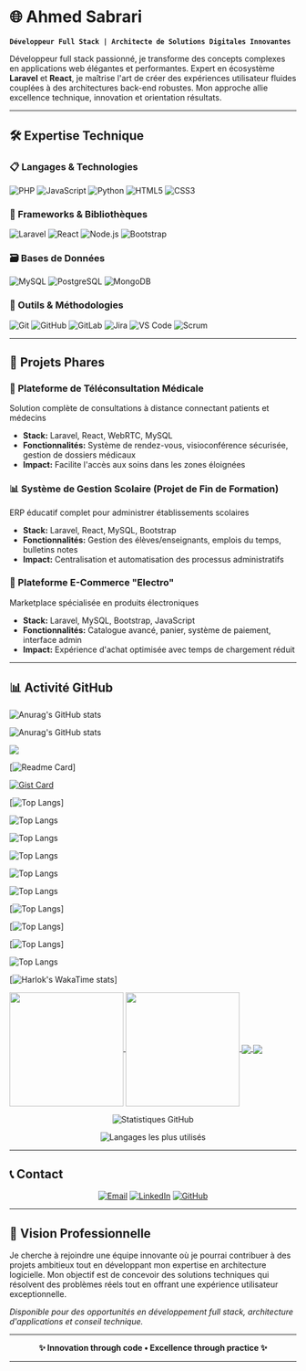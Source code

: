 # 🌐 Ahmed Sabrari  

**`Développeur Full Stack | Architecte de Solutions Digitales Innovantes`**

Développeur full stack passionné, je transforme des concepts complexes en applications web élégantes et performantes. Expert en écosystème **Laravel** et **React**, je maîtrise l'art de créer des expériences utilisateur fluides couplées à des architectures back-end robustes. Mon approche allie excellence technique, innovation et orientation résultats.

---

## 🛠️ **Expertise Technique**

### **📋 Langages & Technologies**
<div align="left">
  <img src="https://img.shields.io/badge/PHP-777BB4?style=for-the-badge&logo=php&logoColor=white" alt="PHP" />
  <img src="https://img.shields.io/badge/JavaScript-F7DF1E?style=for-the-badge&logo=javascript&logoColor=black" alt="JavaScript" />
  <img src="https://img.shields.io/badge/Python-3776AB?style=for-the-badge&logo=python&logoColor=white" alt="Python" />
  <img src="https://img.shields.io/badge/HTML5-E34F26?style=for-the-badge&logo=html5&logoColor=white" alt="HTML5" />
  <img src="https://img.shields.io/badge/CSS3-1572B6?style=for-the-badge&logo=css3&logoColor=white" alt="CSS3" />
</div>

### **🚀 Frameworks & Bibliothèques**
<div align="left">
  <img src="https://img.shields.io/badge/Laravel-FF2D20?style=for-the-badge&logo=laravel&logoColor=white" alt="Laravel" />
  <img src="https://img.shields.io/badge/React-20232A?style=for-the-badge&logo=react&logoColor=61DAFB" alt="React" />
  <img src="https://img.shields.io/badge/Node.js-339933?style=for-the-badge&logo=nodedotjs&logoColor=white" alt="Node.js" />
  <img src="https://img.shields.io/badge/Bootstrap-563D7C?style=for-the-badge&logo=bootstrap&logoColor=white" alt="Bootstrap" />
</div>

### **🗃️ Bases de Données**
<div align="left">
  <img src="https://img.shields.io/badge/MySQL-4479A1?style=for-the-badge&logo=mysql&logoColor=white" alt="MySQL" />
  <img src="https://img.shields.io/badge/PostgreSQL-4169E1?style=for-the-badge&logo=postgresql&logoColor=white" alt="PostgreSQL" />
  <img src="https://img.shields.io/badge/MongoDB-47A248?style=for-the-badge&logo=mongodb&logoColor=white" alt="MongoDB" />
</div>

### **🔧 Outils & Méthodologies**
<div align="left">
  <img src="https://img.shields.io/badge/Git-F05032?style=for-the-badge&logo=git&logoColor=white" alt="Git" />
  <img src="https://img.shields.io/badge/GitHub-181717?style=for-the-badge&logo=github&logoColor=white" alt="GitHub" />
  <img src="https://img.shields.io/badge/GitLab-FC6D26?style=for-the-badge&logo=gitlab&logoColor=white" alt="GitLab" />
  <img src="https://img.shields.io/badge/Jira-0052CC?style=for-the-badge&logo=jira&logoColor=white" alt="Jira" />
  <img src="https://img.shields.io/badge/VS_Code-007ACC?style=for-the-badge&logo=visual-studio-code&logoColor=white" alt="VS Code" />
  <img src="https://img.shields.io/badge/Scrum-6DB33F?style=for-the-badge&logo=scrumalliance&logoColor=white" alt="Scrum" />
</div>

---

## 🚀 **Projets Phares**

### **🏥 Plateforme de Téléconsultation Médicale**
Solution complète de consultations à distance connectant patients et médecins
- **Stack:** Laravel, React, WebRTC, MySQL
- **Fonctionnalités:** Système de rendez-vous, visioconférence sécurisée, gestion de dossiers médicaux
- **Impact:** Facilite l'accès aux soins dans les zones éloignées

### **📊 Système de Gestion Scolaire (Projet de Fin de Formation)**
ERP éducatif complet pour administrer établissements scolaires
- **Stack:** Laravel, React, MySQL, Bootstrap
- **Fonctionnalités:** Gestion des élèves/enseignants, emplois du temps, bulletins notes
- **Impact:** Centralisation et automatisation des processus administratifs

### **🛒 Plateforme E-Commerce "Electro"**
Marketplace spécialisée en produits électroniques
- **Stack:** Laravel, MySQL, Bootstrap, JavaScript
- **Fonctionnalités:** Catalogue avancé, panier, système de paiement, interface admin
- **Impact:** Expérience d'achat optimisée avec temps de chargement réduit

---

## 📊 **Activité GitHub**

![Anurag's GitHub stats](https://github-readme-stats.vercel.app/api?username=ahmedsabrari&show=reviews,discussions_started,discussions_answered,prs_merged,prs_merged_percentage)

![Anurag's GitHub stats](https://github-readme-stats.vercel.app/api?username=ahmedsabrari&show_icons=true&theme=radical)

<picture>
  <source
    srcset="https://github-readme-stats.vercel.app/api?username=ahmedsabrari&show_icons=true&theme=dark"
    media="(prefers-color-scheme: dark)"
  />
  <source
    srcset="https://github-readme-stats.vercel.app/api?username=ahmedsabrari&show_icons=true"
    media="(prefers-color-scheme: light), (prefers-color-scheme: no-preference)"
  />
  <img src="https://github-readme-stats.vercel.app/api?username=ahmedsabrari&show_icons=true" />
</picture>

[![Readme Card](https://github-readme-stats.vercel.app/api/pin/?username=ahmedsabrari&repo=github-readme-stats)]

[![Gist Card](https://github-readme-stats.vercel.app/api/gist?id=bbfce31e0217a3689c8d961a356cb10d)](https://gist.github.com/Yizack/bbfce31e0217a3689c8d961a356cb10d/)

[![Top Langs](https://github-readme-stats.vercel.app/api/top-langs/?username=ahmedsabrari)]

![Top Langs](https://github-readme-stats.vercel.app/api/top-langs/?username=ahmedsabrari&size_weight=0.5&count_weight=0.5)

![Top Langs](https://github-readme-stats.vercel.app/api/top-langs/?username=ahmedsabrari&exclude_repo=github-readme-stats,anuraghazra.github.io)

![Top Langs](https://github-readme-stats.vercel.app/api/top-langs/?username=ahmedsabrari&langs_count=8)

![Top Langs](https://github-readme-stats.vercel.app/api/top-langs/?username=ahmedsabrari&layout=compact)

![Top Langs](https://github-readme-stats.vercel.app/api/top-langs/?username=ahmedsabrari&layout=compact)

[![Top Langs](https://github-readme-stats.vercel.app/api/top-langs/?username=ahmedsabrari&layout=donut)]

[![Top Langs](https://github-readme-stats.vercel.app/api/top-langs/?username=ahmedsabrari&layout=donut-vertical)]

[![Top Langs](https://github-readme-stats.vercel.app/api/top-langs/?username=ahmedsabrari&layout=pie)]

![Top Langs](https://github-readme-stats.vercel.app/api/top-langs/?username=ahmedsabrari&hide_progress=true)

[![Harlok's WakaTime stats](https://github-readme-stats.vercel.app/api/wakatime?username=ffflabs)]

<a href="https://github.com/anuraghazra/github-readme-stats">
  <img height=200 align="center" src="https://github-readme-stats.vercel.app/api?username=ahmedsabrari" />
</a>
<a href="https://github.com/anuraghazra/convoychat">
  <img height=200 align="center" src="https://github-readme-stats.vercel.app/api/top-langs?username=ahmedsabrari&layout=compact&langs_count=8&card_width=320" />
</a>
<a href="https://github.com/anuraghazra/github-readme-stats">
  <img align="center" src="https://github-readme-stats.vercel.app/api/pin/?username=ahmedsabrari&repo=github-readme-stats" />
</a>
<a href="https://github.com/anuraghazra/convoychat">
  <img align="center" src="https://github-readme-stats.vercel.app/api/pin/?username=ahmedsabrari&repo=convoychat" />
</a>

<div align="center"> 

![Statistiques GitHub](https://github-readme-stats.vercel.app/api?username=ahmedsabrari&show_icons=true&theme=radical&count_private=true)
  
![Langages les plus utilisés](https://github-readme-stats.vercel.app/api/top-langs/?username=ahmedsabrari&layout=compact&theme=radical&langs_count=8)

</div>

---

## 📞 **Contact**

<div align="center">

[![Email](https://img.shields.io/badge/Email-sabrari.ahmed0@gmail.com-D14836?style=for-the-badge&logo=gmail&logoColor=white)](mailto:sabrari.ahmed0@gmail.com)
[![LinkedIn](https://img.shields.io/badge/LinkedIn-Ahmed_Sabrari-0077B5?style=for-the-badge&logo=linkedin&logoColor=white)](https://www.linkedin.com/in/ahmedsabrari)
[![GitHub](https://img.shields.io/badge/GitHub-ahmedsabrar-181717?style=for-the-badge&logo=github&logoColor=white)](https://github.com/ahmedsabrari)

</div>

---

## 🎯 **Vision Professionnelle**

Je cherche à rejoindre une équipe innovante où je pourrai contribuer à des projets ambitieux tout en développant mon expertise en architecture logicielle. Mon objectif est de concevoir des solutions techniques qui résolvent des problèmes réels tout en offrant une expérience utilisateur exceptionnelle.

*Disponible pour des opportunités en développement full stack, architecture d'applications et conseil technique.*

---

<div align="center">

**✨ Innovation through code • Excellence through practice ✨**

</div>

---
